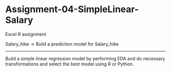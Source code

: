 # Assignment-04-SimpleLinear-Salary
Excel R assignment

Salary_hike -> Build a prediction model for Salary_hike

------------------------------------------------------------

Build a simple linear regression model by performing EDA and do necessary transformations and select the best model using R or Python.

